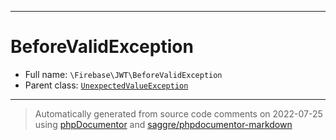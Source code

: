 ***

# BeforeValidException





* Full name: `\Firebase\JWT\BeforeValidException`
* Parent class: [`UnexpectedValueException`](../../UnexpectedValueException.md)






***
> Automatically generated from source code comments on 2022-07-25 using [phpDocumentor](http://www.phpdoc.org/) and [saggre/phpdocumentor-markdown](https://github.com/Saggre/phpDocumentor-markdown)

